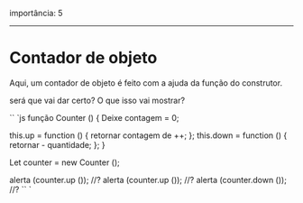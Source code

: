 importância: 5

---

# Contador de objeto

Aqui, um contador de objeto é feito com a ajuda da função do construtor.

será que vai dar certo? O que isso vai mostrar?

`` `js
função Counter () {
Deixe contagem = 0;

this.up = function () {
retornar contagem de ++;
};
this.down = function () {
retornar - quantidade;
};
}

Let counter = new Counter ();

alerta (counter.up ()); //?
alerta (counter.up ()); //?
alerta (counter.down ()); //?
`` `

